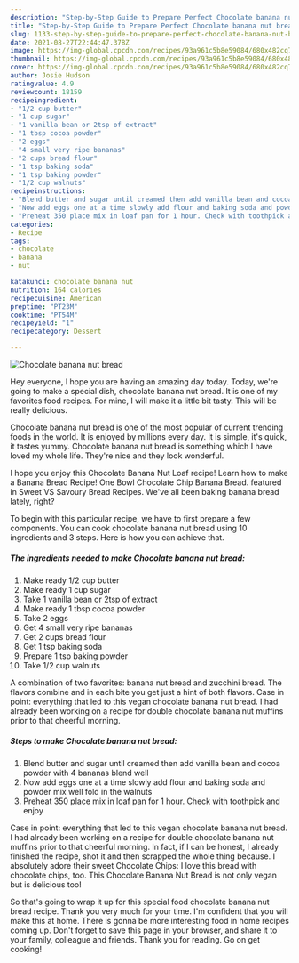 ```yaml
---
description: "Step-by-Step Guide to Prepare Perfect Chocolate banana nut bread"
title: "Step-by-Step Guide to Prepare Perfect Chocolate banana nut bread"
slug: 1133-step-by-step-guide-to-prepare-perfect-chocolate-banana-nut-bread
date: 2021-08-27T22:44:47.378Z
image: https://img-global.cpcdn.com/recipes/93a961c5b8e59084/680x482cq70/chocolate-banana-nut-bread-recipe-main-photo.jpg
thumbnail: https://img-global.cpcdn.com/recipes/93a961c5b8e59084/680x482cq70/chocolate-banana-nut-bread-recipe-main-photo.jpg
cover: https://img-global.cpcdn.com/recipes/93a961c5b8e59084/680x482cq70/chocolate-banana-nut-bread-recipe-main-photo.jpg
author: Josie Hudson
ratingvalue: 4.9
reviewcount: 18159
recipeingredient:
- "1/2 cup butter"
- "1 cup sugar"
- "1 vanilla bean or 2tsp of extract"
- "1 tbsp cocoa powder"
- "2 eggs"
- "4 small very ripe bananas"
- "2 cups bread flour"
- "1 tsp baking soda"
- "1 tsp baking powder"
- "1/2 cup walnuts"
recipeinstructions:
- "Blend butter and sugar until creamed then add vanilla bean and cocoa powder with 4 bananas blend well"
- "Now add eggs one at a time slowly add flour and baking soda and powder mix well fold in the walnuts"
- "Preheat 350 place mix in loaf pan for 1 hour. Check with toothpick and enjoy"
categories:
- Recipe
tags:
- chocolate
- banana
- nut

katakunci: chocolate banana nut 
nutrition: 164 calories
recipecuisine: American
preptime: "PT23M"
cooktime: "PT54M"
recipeyield: "1"
recipecategory: Dessert

---
```



![Chocolate banana nut bread](https://img-global.cpcdn.com/recipes/93a961c5b8e59084/680x482cq70/chocolate-banana-nut-bread-recipe-main-photo.jpg)

Hey everyone, I hope you are having an amazing day today. Today, we're going to make a special dish, chocolate banana nut bread. It is one of my favorites food recipes. For mine, I will make it a little bit tasty. This will be really delicious.

Chocolate banana nut bread is one of the most popular of current trending foods in the world. It is enjoyed by millions every day. It is simple, it's quick, it tastes yummy. Chocolate banana nut bread is something which I have loved my whole life. They're nice and they look wonderful.

I hope you enjoy this Chocolate Banana Nut Loaf recipe! Learn how to make a Banana Bread Recipe! One Bowl Chocolate Chip Banana Bread. featured in Sweet VS Savoury Bread Recipes. We&#39;ve all been baking banana bread lately, right?


To begin with this particular recipe, we have to first prepare a few components. You can cook chocolate banana nut bread using 10 ingredients and 3 steps. Here is how you can achieve that.

<!--inarticleads1-->

##### The ingredients needed to make Chocolate banana nut bread:

1. Make ready 1/2 cup butter
1. Make ready 1 cup sugar
1. Take 1 vanilla bean or 2tsp of extract
1. Make ready 1 tbsp cocoa powder
1. Take 2 eggs
1. Get 4 small very ripe bananas
1. Get 2 cups bread flour
1. Get 1 tsp baking soda
1. Prepare 1 tsp baking powder
1. Take 1/2 cup walnuts


A combination of two favorites: banana nut bread and zucchini bread. The flavors combine and in each bite you get just a hint of both flavors. Case in point: everything that led to this vegan chocolate banana nut bread. I had already been working on a recipe for double chocolate banana nut muffins prior to that cheerful morning. 

<!--inarticleads2-->

##### Steps to make Chocolate banana nut bread:

1. Blend butter and sugar until creamed then add vanilla bean and cocoa powder with 4 bananas blend well
1. Now add eggs one at a time slowly add flour and baking soda and powder mix well fold in the walnuts
1. Preheat 350 place mix in loaf pan for 1 hour. Check with toothpick and enjoy


Case in point: everything that led to this vegan chocolate banana nut bread. I had already been working on a recipe for double chocolate banana nut muffins prior to that cheerful morning. In fact, if I can be honest, I already finished the recipe, shot it and then scrapped the whole thing because. I absolutely adore their sweet Chocolate Chips: I love this bread with chocolate chips, too. This Chocolate Banana Nut Bread is not only vegan but is delicious too! 

So that's going to wrap it up for this special food chocolate banana nut bread recipe. Thank you very much for your time. I'm confident that you will make this at home. There is gonna be more interesting food in home recipes coming up. Don't forget to save this page in your browser, and share it to your family, colleague and friends. Thank you for reading. Go on get cooking!

